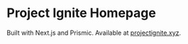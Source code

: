 # Project Ignite Homepage
Built with Next.js and Prismic. Available at [projectignite.xyz](https://projectignite.xyz).
